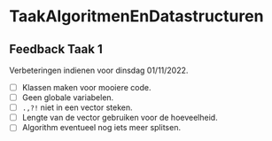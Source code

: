 # TaakAlgoritmenEnDatastructuren

## Feedback Taak 1

Verbeteringen indienen voor dinsdag 01/11/2022.

- [ ] Klassen maken voor mooiere code.
- [ ] Geen globale variabelen.
- [ ] `.,?!` niet in een vector steken.
- [ ] Lengte van de vector gebruiken voor de hoeveelheid.
- [ ] Algorithm eventueel nog iets meer splitsen.
